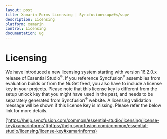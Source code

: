 ```yaml
---
layout: post
title: Xamarin Forms Licensing | Syncfusion<sup>®</sup>
description: Licensing
platform: xamarin
control: Licensing
documentation: ug
---
```


# Licensing
We have introduced a new licensing system starting with version 16.2.0.x release of Essential Studio<sup>®</sup>. If you reference Syncfusion<sup>®</sup> assemblies from evaluation builds or from the NuGet feed, you also have to include a license key in your projects. Please note that this license key is different from the setup unlock key that you might have used in the past, and needs to be separately generated from Syncfusion<sup>®</sup> website. A licensing validation message will be shown if this license key is missing. Please refer the below link for more details.
 
['https://help.syncfusion.com/common/essential-studio/licensing/license-key#xamarinforms'](https://help.syncfusion.com/common/essential-studio/licensing/license-key#xamarinforms)
